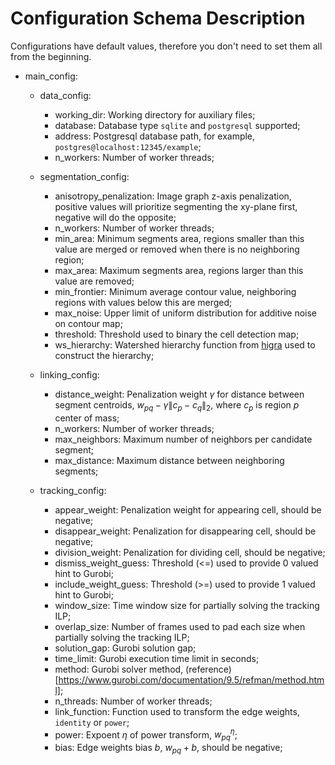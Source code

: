# Configuration Schema Description

Configurations have default values, therefore you don't need to set them all from the beginning.

 - main_config:

    - data_config:
        - working_dir: Working directory for auxiliary files;
        - database: Database type `sqlite` and `postgresql` supported;
        - address: Postgresql database path, for example, `postgres@localhost:12345/example`;
        - n_workers: Number of worker threads;

    - segmentation_config:
        - anisotropy_penalization: Image graph z-axis penalization, positive values will prioritize segmenting the xy-plane first, negative will do the opposite;
        - n_workers: Number of worker threads;
        - min_area: Minimum segments area, regions smaller than this value are merged or removed when there is no neighboring region;
        - max_area: Maximum segments area, regions larger than this value are removed;
        - min_frontier: Minimum average contour value, neighboring regions with values below this are merged;
        - max_noise: Upper limit of uniform distribution for additive noise on contour map;
        - threshold: Threshold used to binary the cell detection map;
        - ws_hierarchy: Watershed hierarchy function from [higra](https://higra.readthedocs.io/en/stable/python/watershed_hierarchy.html) used to construct the hierarchy;

    - linking_config:
        - distance_weight: Penalization weight $\gamma$ for distance between segment centroids, $w_{pq} - \gamma \|c_p - c_q\|_2$, where $c_p$ is region $p$ center of mass;
        - n_workers: Number of worker threads;
        - max_neighbors: Maximum number of neighbors per candidate segment;
        - max_distance: Maximum distance between neighboring segments;

    - tracking_config:
        - appear_weight: Penalization weight for appearing cell, should be negative;
        - disappear_weight: Penalization for disappearing cell, should be negative;
        - division_weight: Penalization for dividing cell, should be negative;
        - dismiss_weight_guess: Threshold (<=) used to provide 0 valued hint to Gurobi;
        - include_weight_guess: Threshold (>=) used to provide 1 valued hint to Gurobi;
        - window_size: Time window size for partially solving the tracking ILP;
        - overlap_size: Number of frames used to pad each size when partially solving the tracking ILP;
        - solution_gap: Gurobi solution gap;
        - time_limit: Gurobi execution time limit in seconds;
        - method: Gurobi solver method, (reference)[https://www.gurobi.com/documentation/9.5/refman/method.html];
        - n_threads: Number of worker threads;
        - link_function: Function used to transform the edge weights, `identity` or `power`;
        - power: Expoent $\eta$ of power transform, $w_{pq}^\eta$;
        - bias: Edge weights bias $b$, $w_{pq} + b$, should be negative;
